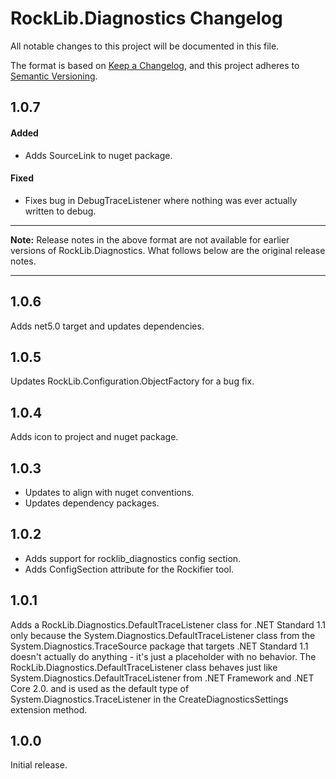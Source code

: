 # RockLib.Diagnostics Changelog

All notable changes to this project will be documented in this file.

The format is based on [Keep a Changelog](https://keepachangelog.com/en/1.0.0/),
and this project adheres to [Semantic Versioning](https://semver.org/spec/v2.0.0.html).

## 1.0.7

#### Added

- Adds SourceLink to nuget package.

#### Fixed

- Fixes bug in DebugTraceListener where nothing was ever actually written to debug.

----

**Note:** Release notes in the above format are not available for earlier versions of
RockLib.Diagnostics. What follows below are the original release notes.

----

## 1.0.6

Adds net5.0 target and updates dependencies.

## 1.0.5

Updates RockLib.Configuration.ObjectFactory for a bug fix.

## 1.0.4

Adds icon to project and nuget package.

## 1.0.3

- Updates to align with nuget conventions.
- Updates dependency packages.

## 1.0.2

- Adds support for rocklib_diagnostics config section.
- Adds ConfigSection attribute for the Rockifier tool.

## 1.0.1

Adds a RockLib.Diagnostics.DefaultTraceListener class for .NET Standard 1.1 only because the System.Diagnostics.DefaultTraceListener class from the System.Diagnostics.TraceSource package that targets .NET Standard 1.1 doesn't actually do anything - it's just a placeholder with no behavior. The RockLib.Diagnostics.DefaultTraceListener class behaves just like System.Diagnostics.DefaultTraceListener from .NET Framework and .NET Core 2.0. and is used as the default type of System.Diagnostics.TraceListener in the CreateDiagnosticsSettings extension method.

## 1.0.0

Initial release.
